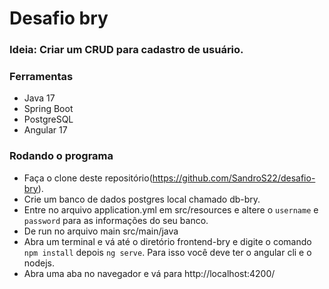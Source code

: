 # Desafio bry

### Ideia: Criar um CRUD para cadastro de usuário.

### Ferramentas
* Java 17
* Spring Boot
* PostgreSQL
* Angular 17

### Rodando o programa
* Faça o clone deste repositório(https://github.com/SandroS22/desafio-bry).
* Crie um banco de dados postgres local chamado db-bry.
* Entre no arquivo application.yml em src/resources e altere o `username` e `password` para as informações do seu banco.
* De run no arquivo main src/main/java
* Abra um terminal e vá até o diretório frontend-bry e digite o comando `npm install` depois `ng serve`. Para isso você deve ter o angular cli e o nodejs.
* Abra uma aba no navegador e vá para http://localhost:4200/

